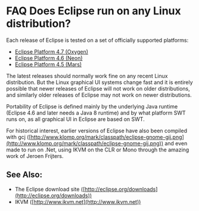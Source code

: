 

FAQ Does Eclipse run on any Linux distribution?
===============================================

Each release of Eclipse is tested on a set of officially supported platforms:

*   [Eclipse Platform 4.7 (Oxygen)](https://www.eclipse.org/projects/project-plan.php?planurl=https://www.eclipse.org/eclipse/development/plans/eclipse_project_plan_4_7.xml#target_environments)
*   [Eclipse Platform 4.6 (Neon)](https://www.eclipse.org/projects/project-plan.php?planurl=https://www.eclipse.org/eclipse/development/plans/eclipse_project_plan_4_6.xml#target_environments)
*   [Eclipse Platform 4.5 (Mars)](https://www.eclipse.org/projects/project-plan.php?planurl=https://www.eclipse.org/eclipse/development/plans/eclipse_project_plan_4_5.xml#target_environments)

The latest releases should normally work fine on any recent Linux distribution. But the Linux graphical UI systems change fast and it is entirely possible that newer releases of Eclipse will not work on older distributions, and similarly older releases of Eclipse may not work on newer distributions.

Portability of Eclipse is defined mainly by the underlying Java runtime (Eclipse 4.6 and later needs a Java 8 runtime) and by what platform SWT runs on, as all graphical UI in Eclipse are based on SWT.

For historical interest, earlier versions of Eclipse have also been compiled with gcj ([http://www.klomp.org/mark/classpath/eclipse-gnome-gij.png](http://www.klomp.org/mark/classpath/eclipse-gnome-gij.png)) and even made to run on .Net, using IKVM on the CLR or Mono through the amazing work of Jeroen Frijters.

See Also:
---------

*   The Eclipse download site ([http://eclipse.org/downloads](http://eclipse.org/downloads))
*   IKVM ([http://www.ikvm.net](http://www.ikvm.net))

